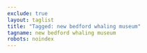 ```yaml
---
exclude: true
layout: taglist
title: "Tagged: new bedford whaling museum"
tagname: new bedford whaling museum
robots: noindex
---
```

